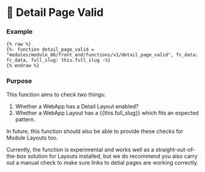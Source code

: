# 🔹 Detail Page Valid

### Example <a href="#example" id="example"></a>

```
{% raw %}
{%- function detail_page_valid = "modules/module_86/front_end/functions/v1/detail_page_valid", fc_data: fc_data, full_slug: this.full_slug -%}
{% endraw %}
```

### Purpose <a href="#purpose" id="purpose"></a>

This function aims to check two things:

1. Whether a WebApp has a Detail Layout enabled?
2. Whether a WebApp Layout has a \{{this.full\_slug\}} which fits an expected pattern.

In future, this function should also be able to provide these checks for Module Layouts too.

Currently, the function is experimental and works well as a straight-out-of-the-box solution for Layouts installed, but we do recommend you also carry out a manual check to make sure links to detial pages are working correctly.
